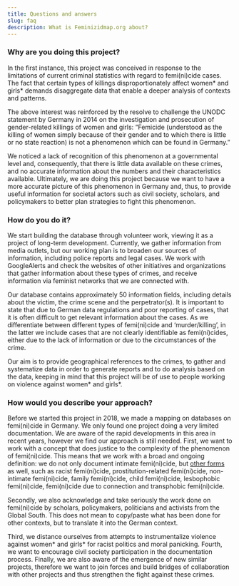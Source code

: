 ```yaml
---
title: Questions and answers
slug: faq
description: What is Feminizidmap.org about?
---
```


### Why are you doing this project?

In the first instance, this project was conceived in response to the limitations of current criminal statistics with regard to femi(ni)cide cases. The fact that certain types of killings disproportionately affect women* and girls* demands disaggregate data that enable a deeper analysis of contexts and patterns.

The above interest was reinforced by the resolve to challenge the UNODC statement by Germany in 2014 on the investigation and prosecution of gender-related killings of women and girls: “Femicide (understood as the killing of women simply because of their gender and to which there is little or no state reaction) is not a phenomenon which can be found in Germany.”

We noticed a lack of recognition of this phenomenon at a governmental level and, consequently, that there is little data available on these crimes, and no accurate information about the numbers and their characteristics available. Ultimately, we are doing this project because we want to have a more accurate picture of this phenomenon in Germany and, thus, to provide useful information for societal actors such as civil society, scholars, and policymakers to better plan strategies to fight this phenomenon.

### How do you do it?

We start building the database through volunteer work, viewing it as a project of long-term development. Currently, we gather information from media outlets, but our working plan is to broaden our sources of information, including police reports and legal cases. We work with GoogleAlerts and check the websites of other initiatives and organizations that gather information about these types of crimes, and receive information via feminist networks that we are connected with.

Our database contains approximately 50 information fields, including details about the victim, the crime scene and the perpetrator(s). It is important to state that due to German data regulations and poor reporting of cases, that it is often difficult to get relevant information about the cases. As we differentiate between different types of femi(ni)cide and ‘murder/killing’, in the latter we include cases that are not clearly identifiable as femi(ni)cides, either due to the lack of information or due to the circumstances of the crime.

Our aim is to provide geographical references to the crimes, to gather and systematize data in order to generate reports and to do analysis based on the data, keeping in mind that this project will be of use to people working on violence against women* and girls*.

### How would you describe your approach?

Before we started this project in 2018, we made a mapping on databases on femi(ni)cide in Germany. We only found one project doing a very limited documentation. We are aware of the rapid developments in this area in recent years, however we find our approach is still needed. First, we want to work with a concept that does justice to the complexity of the phenomenon of femi(ni)cide. This means that we work with a broad and ongoing definition: we do not only document intimate femi(ni)cide, but [other forms](https://feminicidio.net/types-of-feminicide-or-variants-of-extreme-patriarcal-violence/) as well, such as racist femi(ni)cide, prostitution-related femi(ni)cide, non-intimate femi(ni)cide, family femi(ni)cide, child femi(ni)cide, lesbophobic femi(ni)cide, femi(ni)cide due to connection and transphobic femi(ni)cide.

Secondly, we also acknowledge and take seriously the work done on femi(ni)cide by scholars, policymakers, politicians and activists from the Global South. This does not mean to copy/paste what has been done for other contexts, but to translate it into the German context.

Third, we distance ourselves from attempts to instrumentalize violence against women* and girls* for racist politics and moral panicking. Fourth, we want to encourage civil society participation in the documentation process. Finally, we are also aware of the emergence of new similar projects, therefore we want to join forces and build bridges of collaboration with other projects and thus strengthen the fight against these crimes.
